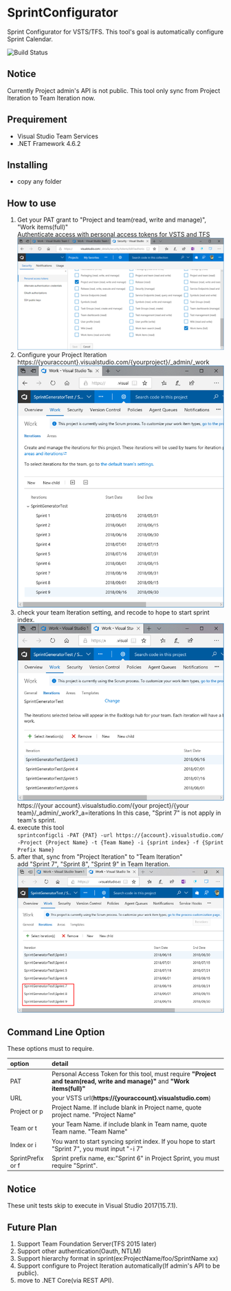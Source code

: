 # SprintConfigurator
Sprint Configurator for VSTS/TFS. This tool's goal is automatically configure Sprint Calendar.   

![Build Status](https://clueup.visualstudio.com/_apis/public/build/definitions/d5ee4abe-e932-4239-a0a1-d304dbdb41fa/152/badge)

## Notice 
Currently Project admin's API is not public. This tool only sync from Project Iteration to Team Iteration now.

## Prequirement 
- Visual Studio Team Services
- .NET Framework 4.6.2

## Installing
- copy any folder

## How to use
1. Get your PAT grant to "Project and team(read, write and manage)", "Work items(full)"  
   [Authenticate access with personal access tokens for VSTS and TFS](https://docs.microsoft.com/en-us/vsts/accounts/use-personal-access-tokens-to-authenticate?view=vsts)
   ![PAT for requirement](documents/images/image000.png)
1. Configure your Project Iteration
   https://{youraccount}.visualstudio.com/{yourproject}/_admin/_work
   ![Project Iteration](documents/images/image001.png)
1. check your team Iteration setting, and recode to hope to start sprint index.
   ![Team Iteration before execute](documents/images/image002.png)
   https://{your account}.visualstudio.com/{your project}/{your team}/_admin/_work?_a=iterations
   In this case, "Sprint 7" is not apply in team's sprint.
1. execute this tool  
   `sprintconfigcli -PAT {PAT} -url https://{account}.visualstudio.com/ -Project {Project Name} -t {Team Name} -i {sprint index} -f {Sprint Prefix Name}`
1. after that, sync from "Project Iteration" to "Team Iteration"  
   add "Sprint 7", "Sprint 8", "Sprint 9" in Team Iteration.
   ![Team Iteration after execute](documents/images/image003.png)

## Command Line Option

These options must to require.

| option | detail |
|:-----------|:-----------|
|PAT|Personal Access Token for this tool, must require **"Project and team(read, write and manage)"** and **"Work items(full)"**  |
|URL|your VSTS url(**https://{youraccount}.visualstudio.com**)|
|Project or p|Project Name. If include blank in Project name, quote project name. "Project Name"|
|Team or t|your Team Name. if include blank in Team name, quote Team name. "Team Name"  |
|Index or i|You want to start syncing sprint index. If you hope to start "Sprint 7", you must input "-i 7"|
|SprintPrefix or f|Sprint prefix name, ex:"Sprint 6" in Project Sprint, you must require "Sprint".|

## Notice
These unit tests skip to execute in Visual Studio 2017(15.7.1). 

## Future Plan
1. Support Team Foundation Server(TFS 2015 later)
1. Support other authentication(Oauth, NTLM)
1. Support hierarchy format in sprint(ex:ProjectName/foo/SprintName xx)
1. Support configure to Project Iteration automatically(If admin's API to be public).
1. move to .NET Core(via REST API).

